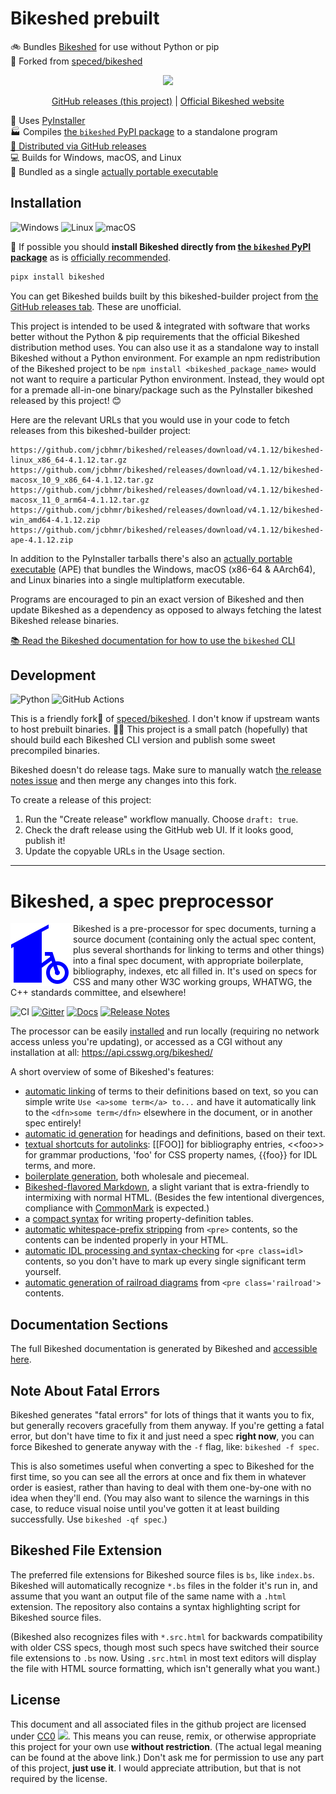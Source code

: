 # Bikeshed prebuilt

🚲 Bundles [Bikeshed](https://speced.github.io/bikeshed/) for use without Python or pip \
🔀 Forked from [speced/bikeshed](https://github.com/speced/bikeshed)

<p align=center>
  <a href="https://github.com/jcbhmr/bikeshed/releases/latest"><img src="https://github.com/user-attachments/assets/5ac85fe1-d904-4f24-9c4a-7788557305e4"></a>
</p>

<p align=center>
  <a href="https://github.com/jcbhmr/bikeshed/releases">GitHub releases (this project)</a>
  | <a href="https://speced.github.io/bikeshed/">Official Bikeshed website</a>
</p>

🐍 Uses [PyInstaller](https://pyinstaller.org/en/stable/) \
🏭 Compiles [the `bikeshed` PyPI package](https://pypi.org/project/bikeshed/) to a standalone program \
[🚚 Distributed via GitHub releases](https://github.com/jcbhmr/bikeshed/releases) \
💻 Builds for Windows, macOS, and Linux \
🌌 Bundled as a single [actually portable executable](https://justine.lol/ape.html)

## Installation

![Windows](https://img.shields.io/static/v1?style=for-the-badge&message=Windows&color=0078D4&logo=Windows&logoColor=FFFFFF&label=)
![Linux](https://img.shields.io/static/v1?style=for-the-badge&message=Linux&color=222222&logo=Linux&logoColor=FCC624&label=)
![macOS](https://img.shields.io/static/v1?style=for-the-badge&message=macOS&color=000000&logo=macOS&logoColor=FFFFFF&label=)

🛑 If possible you should **install Bikeshed directly from [the `bikeshed` PyPI package](https://pypi.org/project/bikeshed/)** as is [officially recommended](https://speced.github.io/bikeshed/#install-final).

```sh
pipx install bikeshed
```

You can get Bikeshed builds built by this bikeshed-builder project from [the GitHub releases tab](https://github.com/jcbhmr/bikeshed/releases). These are unofficial.

This project is intended to be used & integrated with software that works better without the Python & pip requirements that the official Bikeshed distribution method uses. You can also use it as a standalone way to install Bikeshed without a Python environment. For example an npm redistribution of the Bikeshed project to be `npm install <bikeshed_package_name>` would not want to require a particular Python environment. Instead, they would opt for a premade all-in-one binary/package such as the PyInstaller bikeshed released by this project! 😊

Here are the relevant URLs that you would use in your code to fetch releases from this bikeshed-builder project:

```
https://github.com/jcbhmr/bikeshed/releases/download/v4.1.12/bikeshed-linux_x86_64-4.1.12.tar.gz
https://github.com/jcbhmr/bikeshed/releases/download/v4.1.12/bikeshed-macosx_10_9_x86_64-4.1.12.tar.gz
https://github.com/jcbhmr/bikeshed/releases/download/v4.1.12/bikeshed-macosx_11_0_arm64-4.1.12.tar.gz
https://github.com/jcbhmr/bikeshed/releases/download/v4.1.12/bikeshed-win_amd64-4.1.12.zip
https://github.com/jcbhmr/bikeshed/releases/download/v4.1.12/bikeshed-ape-4.1.12.zip
```

In addition to the PyInstaller tarballs there's also an [actually portable executable](https://justine.lol/ape.html) (APE) that bundles the Windows, macOS (x86-64 & AArch64), and Linux binaries into a single multiplatform executable.

Programs are encouraged to pin an exact version of Bikeshed and then update Bikeshed as a dependency as opposed to always fetching the latest Bikeshed release binaries.

[📚 Read the Bikeshed documentation for how to use the `bikeshed` CLI](https://speced.github.io/bikeshed/)

## Development

![Python](https://img.shields.io/static/v1?style=for-the-badge&message=Python&color=3776AB&logo=Python&logoColor=FFFFFF&label=)
![GitHub Actions](https://img.shields.io/static/v1?style=for-the-badge&message=GitHub+Actions&color=2088FF&logo=GitHub+Actions&logoColor=FFFFFF&label=)

This is a friendly fork🔀 of [speced/bikeshed](https://github.com/speced/bikeshed). I don't know if upstream wants to host prebuilt binaries. 🤷‍♀️ This project is a small patch (hopefully) that should build each Bikeshed CLI version and publish some sweet precompiled binaries.

Bikeshed doesn't do release tags. Make sure to manually watch [the release notes issue](https://github.com/speced/bikeshed/issues/1773) and then merge any changes into this fork.

To create a release of this project:

1. Run the "Create release" workflow manually. Choose `draft: true`.
4. Check the draft release using the GitHub web UI. If it looks good, publish it!
6. Update the copyable URLs in the Usage section.

---

Bikeshed, a spec preprocessor
=============================

<img src="https://raw.githubusercontent.com/speced/bikeshed/main/bikeshed.svg" width=100 height=100 align=left>

Bikeshed is a pre-processor for spec documents,
turning a source document
(containing only the actual spec content, plus several shorthands for linking to terms and other things)
into a final spec document,
with appropriate boilerplate, bibliography, indexes, etc all filled in.
It's used on specs for CSS and many other W3C working groups,
WHATWG,
the C++ standards committee,
and elsewhere!

![CI](https://github.com/speced/bikeshed/workflows/CI/badge.svg)
[![Gitter](https://img.shields.io/badge/Gitter-Join%20Chat%20↣-blue.svg)](https://gitter.im/tabatkins/bikeshed?utm_source=badge&utm_medium=badge&utm_campaign=pr-badge)
[![Docs](https://img.shields.io/badge/docs-available-orange.svg)](https://speced.github.io/bikeshed)
[![Release Notes](https://img.shields.io/badge/release-notes-purple.svg)](https://github.com/speced/bikeshed/issues/1773)

The processor can be easily [installed](https://speced.github.io/bikeshed/#installing) and run locally (requiring no
network access unless you're updating), or accessed as a CGI without any installation at all: <https://api.csswg.org/bikeshed/>

A short overview of some of Bikeshed's features:

* [automatic linking](https://speced.github.io/bikeshed/#autolinking) of terms to their definitions based on text, so you can simple write `Use <a>some term</a> to...` and have it automatically link to the `<dfn>some term</dfn>` elsewhere in the document, or in another spec entirely!
* [automatic id generation](https://speced.github.io/bikeshed/#id-gen) for headings and definitions, based on their text.
* [textual shortcuts for autolinks](https://speced.github.io/bikeshed/#autolink-shortcuts): [[FOO]] for bibliography entries, &lt;&lt;foo>> for grammar productions, 'foo' for CSS property names, {{foo}} for IDL terms, and more.
* [boilerplate generation](https://speced.github.io/bikeshed/#boilerplate), both wholesale and piecemeal.
* [Bikeshed-flavored Markdown](https://speced.github.io/bikeshed/#markdown), a slight variant that is extra-friendly to intermixing with normal HTML. (Besides the few intentional divergences, compliance with [CommonMark](https://commonmark.org) is expected.)
* a [compact syntax](https://speced.github.io/bikeshed/#table-expansion) for writing property-definition tables.
* [automatic whitespace-prefix stripping](https://speced.github.io/bikeshed/#pre-whitespace-stripping) from `<pre>` contents, so the contents can be indented properly in your HTML.
* [automatic IDL processing and syntax-checking](https://speced.github.io/bikeshed/#idl) for `<pre class=idl>` contents, so you don't have to mark up every single significant term yourself.
* [automatic generation of railroad diagrams](https://speced.github.io/bikeshed/#railroad) from `<pre class='railroad'>` contents.

Documentation Sections
----------------------

The full Bikeshed documentation is generated by Bikeshed and [accessible here](https://speced.github.io/bikeshed/).

Note About Fatal Errors
-----------------------

Bikeshed generates "fatal errors" for lots of things that it wants you to fix,
but generally recovers gracefully from them anyway.
If you're getting a fatal error,
but don't have time to fix it and just need a spec **right now**,
you can force Bikeshed to generate anyway with the `-f` flag, like: `bikeshed -f spec`.

This is also sometimes useful when converting a spec to Bikeshed for the first time,
so you can see all the errors at once and fix them in whatever order is easiest,
rather than having to deal with them one-by-one with no idea when they'll end.
(You may also want to silence the warnings in this case,
to reduce visual noise until you've gotten it at least building successfully.
Use `bikeshed -qf spec`.)

Bikeshed File Extension
-----------------------

The preferred file extensions for Bikeshed source files is `bs`, like `index.bs`.
Bikeshed will automatically recognize `*.bs` files in the folder it's run in,
and assume that you want an output file of the same name with a `.html` extension.
The repository also contains a syntax highlighting script for Bikeshed source files.

(Bikeshed also recognizes files with `*.src.html` for backwards compatibility with older CSS specs,
though most such specs have switched their source file extensions to `.bs` now.
Using `.src.html` in most text editors will display the file with HTML source formatting,
which isn't generally what you want.)

License
-------

This document and all associated files in the github project are licensed under [CC0](https://creativecommons.org/publicdomain/zero/1.0/) ![](https://licensebuttons.net/p/zero/1.0/80x15.png).
This means you can reuse, remix, or otherwise appropriate this project for your own use **without restriction**.
(The actual legal meaning can be found at the above link.)
Don't ask me for permission to use any part of this project, **just use it**.
I would appreciate attribution, but that is not required by the license.
